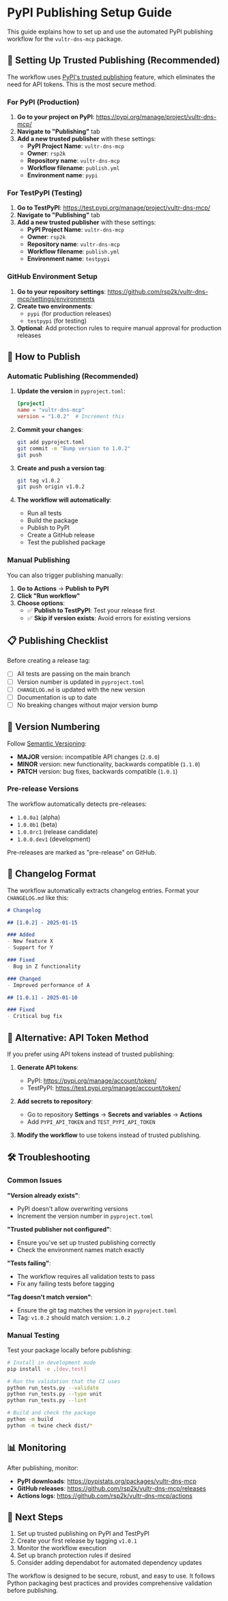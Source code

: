# PyPI Publishing Setup Guide

This guide explains how to set up and use the automated PyPI publishing workflow for the `vultr-dns-mcp` package.

## 🔐 Setting Up Trusted Publishing (Recommended)

The workflow uses [PyPI's trusted publishing](https://docs.pypi.org/trusted-publishers/) feature, which eliminates the need for API tokens. This is the most secure method.

### For PyPI (Production)

1. **Go to your project on PyPI**: https://pypi.org/manage/project/vultr-dns-mcp/
2. **Navigate to "Publishing"** tab
3. **Add a new trusted publisher** with these settings:
   - **PyPI Project Name**: `vultr-dns-mcp`
   - **Owner**: `rsp2k`
   - **Repository name**: `vultr-dns-mcp`
   - **Workflow filename**: `publish.yml`
   - **Environment name**: `pypi`

### For TestPyPI (Testing)

1. **Go to TestPyPI**: https://test.pypi.org/manage/project/vultr-dns-mcp/
2. **Navigate to "Publishing"** tab
3. **Add a new trusted publisher** with these settings:
   - **PyPI Project Name**: `vultr-dns-mcp`
   - **Owner**: `rsp2k`
   - **Repository name**: `vultr-dns-mcp`
   - **Workflow filename**: `publish.yml`
   - **Environment name**: `testpypi`

### GitHub Environment Setup

1. **Go to your repository settings**: https://github.com/rsp2k/vultr-dns-mcp/settings/environments
2. **Create two environments**:
   - `pypi` (for production releases)
   - `testpypi` (for testing)
3. **Optional**: Add protection rules to require manual approval for production releases

## 🚀 How to Publish

### Automatic Publishing (Recommended)

1. **Update the version** in `pyproject.toml`:
   ```toml
   [project]
   name = "vultr-dns-mcp"
   version = "1.0.2"  # Increment this
   ```

2. **Commit your changes**:
   ```bash
   git add pyproject.toml
   git commit -m "Bump version to 1.0.2"
   git push
   ```

3. **Create and push a version tag**:
   ```bash
   git tag v1.0.2
   git push origin v1.0.2
   ```

4. **The workflow will automatically**:
   - Run all tests
   - Build the package
   - Publish to PyPI
   - Create a GitHub release
   - Test the published package

### Manual Publishing

You can also trigger publishing manually:

1. **Go to Actions** → **Publish to PyPI**
2. **Click "Run workflow"**
3. **Choose options**:
   - ✅ **Publish to TestPyPI**: Test your release first
   - ✅ **Skip if version exists**: Avoid errors for existing versions

## 📋 Publishing Checklist

Before creating a release tag:

- [ ] All tests are passing on the main branch
- [ ] Version number is updated in `pyproject.toml`
- [ ] `CHANGELOG.md` is updated with the new version
- [ ] Documentation is up to date
- [ ] No breaking changes without major version bump

## 🔄 Version Numbering

Follow [Semantic Versioning](https://semver.org/):

- **MAJOR** version: incompatible API changes (`2.0.0`)
- **MINOR** version: new functionality, backwards compatible (`1.1.0`)
- **PATCH** version: bug fixes, backwards compatible (`1.0.1`)

### Pre-release Versions

The workflow automatically detects pre-releases:
- `1.0.0a1` (alpha)
- `1.0.0b1` (beta)
- `1.0.0rc1` (release candidate)
- `1.0.0.dev1` (development)

Pre-releases are marked as "pre-release" on GitHub.

## 📝 Changelog Format

The workflow automatically extracts changelog entries. Format your `CHANGELOG.md` like this:

```markdown
# Changelog

## [1.0.2] - 2025-01-15

### Added
- New feature X
- Support for Y

### Fixed
- Bug in Z functionality

### Changed
- Improved performance of A

## [1.0.1] - 2025-01-10

### Fixed
- Critical bug fix
```

## 🔧 Alternative: API Token Method

If you prefer using API tokens instead of trusted publishing:

1. **Generate API tokens**:
   - PyPI: https://pypi.org/manage/account/token/
   - TestPyPI: https://test.pypi.org/manage/account/token/

2. **Add secrets to repository**:
   - Go to repository **Settings** → **Secrets and variables** → **Actions**
   - Add `PYPI_API_TOKEN` and `TEST_PYPI_API_TOKEN`

3. **Modify the workflow** to use tokens instead of trusted publishing.

## 🛠️ Troubleshooting

### Common Issues

**"Version already exists"**: 
- PyPI doesn't allow overwriting versions
- Increment the version number in `pyproject.toml`

**"Trusted publisher not configured"**:
- Ensure you've set up trusted publishing correctly
- Check the environment names match exactly

**"Tests failing"**:
- The workflow requires all validation tests to pass
- Fix any failing tests before tagging

**"Tag doesn't match version"**:
- Ensure the git tag matches the version in `pyproject.toml`
- Tag: `v1.0.2` should match version: `1.0.2`

### Manual Testing

Test your package locally before publishing:

```bash
# Install in development mode
pip install -e .[dev,test]

# Run the validation that the CI uses
python run_tests.py --validate
python run_tests.py --type unit
python run_tests.py --lint

# Build and check the package
python -m build
python -m twine check dist/*
```

## 📊 Monitoring

After publishing, monitor:
- **PyPI downloads**: https://pypistats.org/packages/vultr-dns-mcp
- **GitHub releases**: https://github.com/rsp2k/vultr-dns-mcp/releases
- **Actions logs**: https://github.com/rsp2k/vultr-dns-mcp/actions

## 🎯 Next Steps

1. Set up trusted publishing on PyPI and TestPyPI
2. Create your first release by tagging `v1.0.1`
3. Monitor the workflow execution
4. Set up branch protection rules if desired
5. Consider adding dependabot for automated dependency updates

The workflow is designed to be secure, robust, and easy to use. It follows Python packaging best practices and provides comprehensive validation before publishing.
